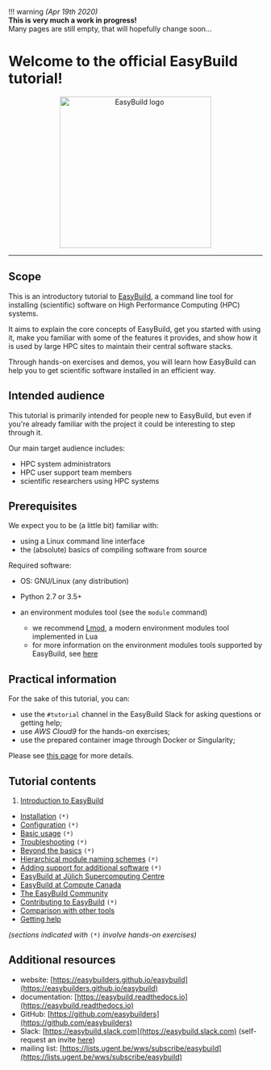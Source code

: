 !!! warning
    *(Apr 19th 2020)*<br/>
    **This is very much a work in progress!**<br/>
    Many pages are still empty, that will hopefully change soon...

# Welcome to the official EasyBuild tutorial!

<p align="center"><img src="https://boegel.github.io/easybuild-tutorial/img/easybuild_logo_alpha.png" alt="EasyBuild logo" width="300px"/></p>


---

## Scope

This is an introductory tutorial to [EasyBuild](https://easybuilders.github.io/easybuild),
a command line tool for installing (scientific) software on High Performance Computing (HPC) systems.

It aims to explain the core concepts of EasyBuild,
get you started with using it, make you familiar with some of the features it provides,
and show how it is used by large HPC sites to maintain their central software stacks.

Through hands-on exercises and demos, you will learn how EasyBuild can help you
to get scientific software installed in an efficient way.


## Intended audience

This tutorial is primarily intended for people new to EasyBuild, but even if you're already familiar
with the project it could be interesting to step through it.

Our main target audience includes:

* HPC system administrators
* HPC user support team members
* scientific researchers using HPC systems


## Prerequisites

We expect you to be (a little bit) familiar with:

* using a Linux command line interface
* the (absolute) basics of compiling software from source

Required software:

* OS: GNU/Linux (any distribution)
* Python 2.7 or 3.5+
* an environment modules tool (see the ``module`` command)

    * we recommend [Lmod](https://lmod.readthedocs.io), a modern environment modules tool implemented in Lua
    * for more information on the environment modules tools supported by EasyBuild, see [here](https://easybuild.readthedocs.io/en/latest/Installation.html#required-modules-tool)

## Practical information

For the sake of this tutorial, you can:

* use the `#tutorial` channel in the EasyBuild Slack for asking questions or getting help;
* use *AWS Cloud9* for the hands-on exercises;
* use the prepared container image through Docker or Singularity;

Please see [this page](00_practical_information/README.md) for more details.


## Tutorial contents

1. [Introduction to EasyBuild](01_introduction/README.md)
*  [Installation](02_installation/README.md) ``(*)``
*  [Configuration](03_configuration/README.md) ``(*)``
*  [Basic usage](04_basic_usage/README.md) ``(*)``
*  [Troubleshooting](05_troubleshooting/README.md) ``(*)``
*  [Beyond the basics](06_beyond_the_basics/README.md) ``(*)``
*  [Hierarchical module naming schemes](07_hmns/README.md) ``(*)``
*  [Adding support for additional software](08_adding_support_software/README.md) ``(*)``
*  [EasyBuild at Jülich Supercomputing Centre](09_jsc/README.md)
*  [EasyBuild at Compute Canada](10_computecanada/README.md)
*  [The EasyBuild Community](11_community/README.md)
*  [Contributing to EasyBuild](12_contributing/README.md) ``(*)``
*  [Comparison with other tools](13_comparison_other_tools/README.md)
*  [Getting help](14_getting_help/README.md)

*(sections indicated with* ``(*)`` *involve hands-on exercises)*

## Additional resources

* website: [https://easybuilders.github.io/easybuild](https://easybuilders.github.io/easybuild)
* documentation: [https://easybuild.readthedocs.io](https://easybuild.readthedocs.io)
* GitHub: [https://github.com/easybuilders](https://github.com/easybuilders)
* Slack: [https://easybuild.slack.com](https://easybuild.slack.com) (self-request an invite [here](https://easybuild-slack.herokuapp.com))
* mailing list: [https://lists.ugent.be/wws/subscribe/easybuild](https://lists.ugent.be/wws/subscribe/easybuild)
